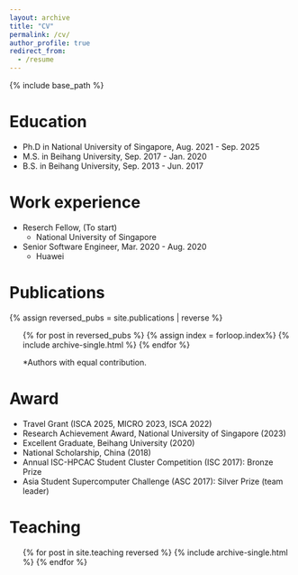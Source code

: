 ```yaml
---
layout: archive
title: "CV"
permalink: /cv/
author_profile: true
redirect_from:
  - /resume
---
```


{% include base_path %}

Education
======
* Ph.D in National University of Singapore, Aug. 2021 - Sep. 2025
* M.S. in Beihang University, Sep. 2017 - Jan. 2020
* B.S. in Beihang University, Sep. 2013 - Jun. 2017

Work experience
======
* Reserch Fellow, (To start)
  * National University of Singapore
* Senior Software Engineer, Mar. 2020 - Aug. 2020
  * Huawei

  
<!-- Skills
======
* Skill 1
* Skill 2
  * Sub-skill 2.1
  * Sub-skill 2.2
  * Sub-skill 2.3
* Skill 3 -->

Publications
======
  {% assign reversed_pubs = site.publications | reverse %}
  <ul>{% for post in reversed_pubs %}
    {% assign index = forloop.index%}
    {% include archive-single.html %}
  {% endfor %}</ul>
  <ul>*Authors with equal contribution.</ul>

Award
======
* Travel Grant (ISCA 2025, MICRO 2023, ISCA 2022)
* Research Achievement Award, National University of Singapore (2023)
* Excellent Graduate, Beihang University (2020)
* National Scholarship, China (2018)
* Annual ISC-HPCAC Student Cluster Competition (ISC 2017): Bronze Prize
* Asia Student Supercomputer Challenge (ASC 2017): Silver Prize (team leader)

<!--* [Annual ISC-HPCAC Student Cluster Competition (ISC 2017): Bronze Prize](https://www.hpcadvisorycouncil.com/events/2017/isc17-student-cluster-competition/)
* [Asia Student Supercomputer Challenge (ASC 2017): Silver Prize](https://www.hpcwire.com/2017/05/01/asc17-tsinghua-team-crowned-champion-beihang-runner/) as the team leader-->

<!-- -- Talks
======
  <ul>{% for post in site.talks reversed %}
    {% include archive-single-talk-cv.html  %}
  {% endfor %}</ul> -->
  
Teaching
======
  <ul>{% for post in site.teaching reversed %}
    {% include archive-single.html %}
  {% endfor %}</ul>



<!-- Service and leadership
======
* Currently signed in to 43 different slack teams -->
